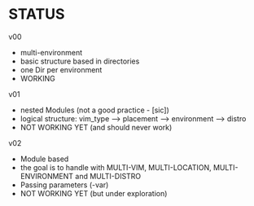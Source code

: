 STATUS
======

v00 
* multi-environment 
* basic structure based in directories
* one Dir per environment
* WORKING

v01 
* nested Modules (not a good practice - [sic])
* logical structure: vim_type --> placement --> environment --> distro
* NOT WORKING YET (and should never work)

v02
* Module based
* the goal is to handle with MULTI-VIM, MULTI-LOCATION, MULTI-ENVIRONMENT and
 MULTI-DISTRO
* Passing parameters (-var)
* NOT WORKING YET (but under exploration)

